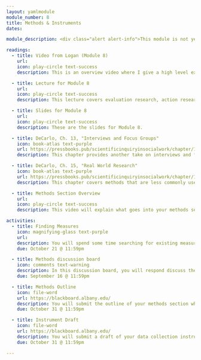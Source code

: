 ```yaml
---
layout: yamlmodule
module_number: 8
title: Methods & Instruments
dates:

module_description: <div class="alert alert-info">This module is not yet finished.</div>This module finishes up what you need to know about methods as well as locating existing instruments.

readings:
  - title: Video from Logan (Module 8)
    url:
    icon: play-circle text-success
    description: This is an overview video where I give a high level explanation of the readings and describe this week's tasks.

  - title: Lecture for Module 8
    url:
    icon: play-circle text-success
    description: This lecture covers evaluation research, action research, and single subjects design.

  - title: Slides for Module 8
    url:
    icon: play-circle text-success
    description: These are the slides for Module 8.

  - title: DeCarlo, Ch. 13, "Interviews and Focus Groups"
    icon: book-atlas text-purple
    url: https://pressbooks.pub/scientificinquiryinsocialwork/chapter/13-0-chapter-introduction/
    description: This chapter provides another take on interviews and focus groups.

  - title: DeCarlo, Ch. 15, "Real World Research"
    icon: book-atlas text-purple
    url: https://pressbooks.pub/scientificinquiryinsocialwork/chapter/15-0-chapter-introduction/
    description: This chapter covers methods that are less commonly used in information sciences, but are important to know.

  - title: Methods Section Overview
    url:
    icon: play-circle text-success
    description: This video will explain what goes into your methods section.

activities:
  - title: Finding Measures
    icon: magnifying-glass text-purple
    url:
    description: You will spend some time searching for existing measures (e.g. interview, questionnaire, survey, etc.) that aligns with you research question.
    due: October 21 @ 11:59pm

  - title: Methods discussion board
    icon: comments text-warning
    description: In this discussion board, you will respond discuss the instrument you are thinking of using as well as provide feedback to your classmates and suggestions.
    due: September 16 @ 11:59pm

  - title: Methods Outline
    icon: file-word
    url: https://blackboard.albany.edu/
    description: You will submit the outline of your methods section which includes your potential participants, how you will recruit them, your specific research design, a detailed description of the protocol you will follow, plans for analyzing your data, your positionality, and potential limitations you forsee.
    due: October 31 @ 11:59pm

  - title: Instrument Draft
    icon: file-word
    url: https://blackboard.albany.edu/
    description: You will submit a draft of your data collection instrument. This would be your interview questions, your survey questions, or any other instrument you plan to use to gather data to answer your question.
    due: October 31 @ 11:59pm

---
```

